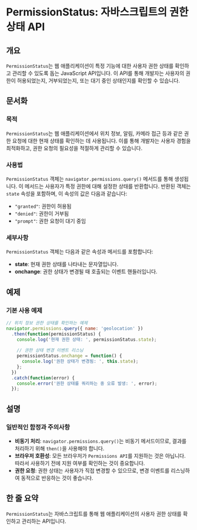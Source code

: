 <!--
Meta Description: # PermissionStatus: 자바스크립트의 권한 상태 API ## 개요 `PermissionStatus`는 웹 애플리케이션이 특정 기능에 대한 사용자 권한 상태를 확인하고 관리할 수 있도록 돕는 JavaScript API입니다. 이 API를 통해 개발자는 사용자...
Meta Keywords: permissionstatus, 상태를, permissions, state, 사용자
-->

# PermissionStatus: 자바스크립트의 권한 상태 API

## 개요
`PermissionStatus`는 웹 애플리케이션이 특정 기능에 대한 사용자 권한 상태를 확인하고 관리할 수 있도록 돕는 JavaScript API입니다. 이 API를 통해 개발자는 사용자의 권한이 허용되었는지, 거부되었는지, 또는 대기 중인 상태인지를 확인할 수 있습니다.

## 문서화

### 목적
`PermissionStatus`는 웹 애플리케이션에서 위치 정보, 알림, 카메라 접근 등과 같은 권한 요청에 대한 현재 상태를 확인하는 데 사용됩니다. 이를 통해 개발자는 사용자 경험을 최적화하고, 권한 요청의 필요성을 적절하게 관리할 수 있습니다.

### 사용법
`PermissionStatus` 객체는 `navigator.permissions.query()` 메서드를 통해 생성됩니다. 이 메서드는 사용자가 특정 권한에 대해 설정한 상태를 반환합니다. 반환된 객체는 `state` 속성을 포함하며, 이 속성의 값은 다음과 같습니다:
- `"granted"`: 권한이 허용됨
- `"denied"`: 권한이 거부됨
- `"prompt"`: 권한 요청이 대기 중임

### 세부사항
`PermissionStatus` 객체는 다음과 같은 속성과 메서드를 포함합니다:
- **state**: 현재 권한 상태를 나타내는 문자열입니다.
- **onchange**: 권한 상태가 변경될 때 호출되는 이벤트 핸들러입니다.

## 예제

### 기본 사용 예제
```javascript
// 위치 정보 권한 상태를 확인하는 예제
navigator.permissions.query({ name: 'geolocation' })
  .then(function(permissionStatus) {
    console.log('현재 권한 상태: ', permissionStatus.state);
    
    // 권한 상태 변경 이벤트 리스닝
    permissionStatus.onchange = function() {
      console.log('권한 상태가 변경됨: ', this.state);
    };
  })
  .catch(function(error) {
    console.error('권한 상태를 쿼리하는 중 오류 발생: ', error);
  });
```

## 설명

### 일반적인 함정과 주의사항
- **비동기 처리**: `navigator.permissions.query()`는 비동기 메서드이므로, 결과를 처리하기 위해 `then()`을 사용해야 합니다.
- **브라우저 호환성**: 모든 브라우저가 `Permissions API`를 지원하는 것은 아닙니다. 따라서 사용하기 전에 지원 여부를 확인하는 것이 중요합니다.
- **권한 요청**: 권한 상태는 사용자가 직접 변경할 수 있으므로, 변경 이벤트를 리스닝하여 동적으로 반응하는 것이 좋습니다.

## 한 줄 요약
`PermissionStatus`는 자바스크립트를 통해 웹 애플리케이션의 사용자 권한 상태를 확인하고 관리하는 API입니다.